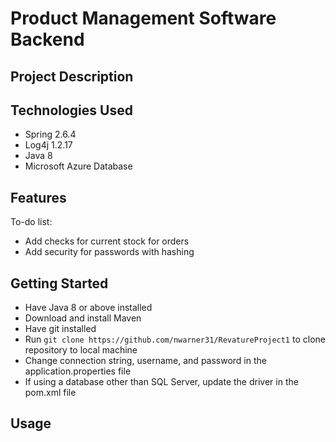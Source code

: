 # Product Management Software Backend

## Project Description

## Technologies Used

- Spring 2.6.4
- Log4j 1.2.17
- Java 8
- Microsoft Azure Database 

## Features


To-do list:
- Add checks for current stock for orders
- Add security for passwords with hashing

## Getting Started
- Have Java 8 or above installed
- Download and install Maven
- Have git installed
- Run `git clone https://github.com/nwarner31/RevatureProject1` to clone repository to local machine
- Change connection string, username, and password in the application.properties file
- If using a database other than SQL Server, update the driver in the pom.xml file

## Usage

